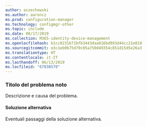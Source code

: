 ```yaml
---
author: aczechowski
ms.author: aaroncz
ms.prod: configuration-manager
ms.technology: configmgr-other
ms.topic: include
ms.date: 08/17/2019
ms.collection: M365-identity-device-management
ms.openlocfilehash: b1cc0231b71bfb3443daa816bd993d44cc21e810
ms.sourcegitcommit: e3c1eb0b75d79c05a750d49354c851d15d5e26a3
ms.translationtype: HT
ms.contentlocale: it-IT
ms.lasthandoff: 06/13/2019
ms.locfileid: "67038570"
---
```

### <a name="ki_ANCHOR"></a> Titolo del problema noto
<!--bugID-->
Descrizione e causa del problema.

#### <a name="workaround"></a>Soluzione alternativa
Eventuali passaggi della soluzione alternativa.  
